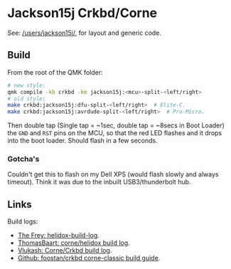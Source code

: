 Jackson15j Crkbd/Corne
======================

See: [/users/jackson15j/], for layout and generic code.

Build
-----

From the root of the QMK folder:

```bash
# new style:
qmk compile -kb crkbd -km jackson15j:<mcu>-split-<left/right>
# old style:
make crkbd:jackson15j:dfu-split-<left/right>  # Elite-C.
make crkbd:jackson15j:avrdude-split-<left/right>  # Pro-Micro.
```

Then double tap (Single tap = ~1sec, double tap = ~8secs in Boot Loader) the
`GND` and `RST` pins on the MCU, so that the red LED flashes and it drops into
the boot loader. Should flash in a few seconds.

### Gotcha's

Couldn't get this to flash on my Dell XPS (would flash slowly and always
timeout). Think it was due to the inbuilt USB3/thunderbolt hub.

Links
-----

Build logs:

* [The Frey: helidox-build-log].
* [ThomasBaart: corne/helidox build log].
* [Vlukash: Corne/Crkbd build log].
* [Github: foostan/crkbd corne-classic build guide].


[The Frey: helidox-build-log]: http://the-frey.github.io/2019/02/15/helidox-build-log
[ThomasBaart: corne/helidox build log]: https://thomasbaart.nl/2018/11/26/corne-keyboard-helidox-build-log/
[Vlukash: Corne/Crkbd build log]: https://vlukash.com/2019/01/14/corne-crkbd-keyboard-build/
[Github: foostan/crkbd corne-classic build guide]: https://github.com/foostan/crkbd/blob/master/corne-classic/doc/buildguide_en.md

[/users/jackson15j/]: ../../../../users/jackson15j/
